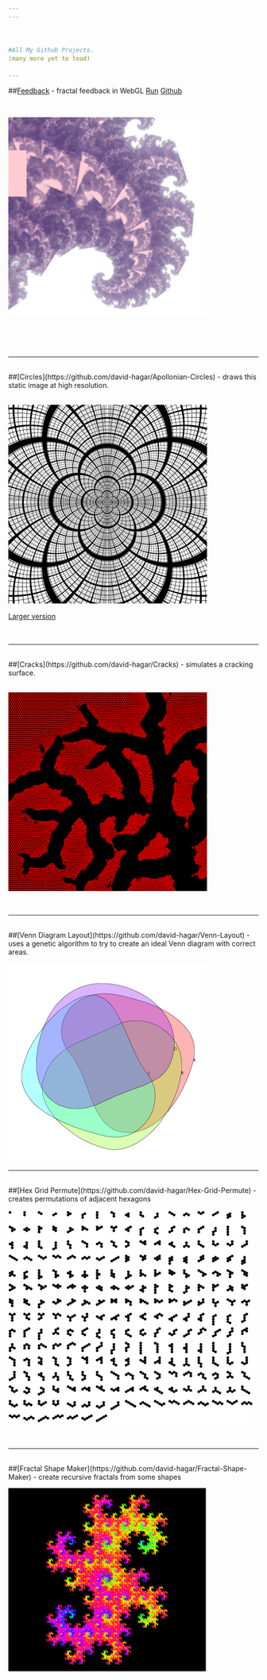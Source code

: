 ```yaml
---
---



#All My Github Projects.
(many more yet to load)

---
```


##[Feedback](http://david-hagar.github.io/Fractal-Feedback/) - fractal feedback in WebGL 
[Run](http://david-hagar.github.io/Fractal-Feedback/) [Github](https://github.com/david-hagar/Fractal-Feedback)

<br>

[![Feedback]( images/feedback.png )](http://david-hagar.github.io/Fractal-Feedback/)

<br><br><br>

---
<br>
##[Circles](https://github.com/david-hagar/Apollonian-Circles) - draws this static image at high resolution.
<br><br>

[![Feedback]( images/apollonian.png )](https://github.com/david-hagar/Apollonian-Circles)


[Larger version](https://raw.github.com/david-hagar/Apollonian-Circles/master/circles-screens/screen0.png)
<br><br><br>

---
<br>
##[Cracks](https://github.com/david-hagar/Cracks) - simulates a cracking surface.
<br><br>

[![Feedback]( images/cracks.png )](https://github.com/david-hagar/Cracks)

<br>

---

<br>
##[Venn Diagram Layout](https://github.com/david-hagar/Venn-Layout) - uses a genetic algorithm to try to create an ideal Venn diagram with correct areas.

[![Venn]( images/venn.png )](https://github.com/david-hagar/Venn-Layout)

---

<br>
##[Hex Grid Permute](https://github.com/david-hagar/Hex-Grid-Permute) - creates permutations of adjacent hexagons
<br>

[![Hex]( images/hex.png )](https://github.com/david-hagar/Venn-Layout)

<br>


---

<br>
##[Fractal Shape Maker](https://github.com/david-hagar/Fractal-Shape-Maker) - create recursive fractals from some shapes
<br>

[![Hex]( images/fsm.png )](https://github.com/david-hagar/Fractal-Shape-Maker)


<br>
<br>
<br>
<br>






